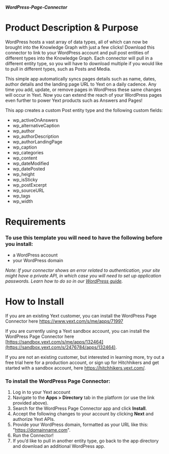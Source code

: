 ##### WordPress-Page-Connector

# Product Description & Purpose

WordPress hosts a vast array of data types, all of which can now be brought into the Knowledge Graph with just a few clicks! Download this connector to link to your WordPress account and pull post entities of different types into the Knowledge Graph. Each connector will pull in a different entity type, so you will have to download multiple if you would like to pull in different types, such as Posts and Media.

This simple app automatically syncs pages details such as name, dates, author details and the landing page URL to Yext on a daily cadence. Any time you add, update, or remove pages in WordPress these same changes will occur in Yext. Now you can extend the reach of your WordPress pages even further to power Yext products such as Answers and Pages! 

This app creates a custom Post entity type and the following custom fields:
- wp_activeOnAnswers
- wp_alternativeCaption
- wp_author
- wp_authorDescription
- wp_authorLandingPage
- wp_caption
- wp_categories
- wp_content
- wp_dateModified
- wp_datePosted
- wp_height
- wp_isSticky
- wp_postExcerpt
- wp_sourceURL
- wp_tags
- wp_width


# Requirements

### To use this template you will need to have the following before you install:

- a WordPress account
- your WordPress domain 

*Note: If your connector shows an error related to authentication, your site might have a private API, in which case you will need to set up application passwords. Learn how to do so in our [WordPress guide](https://hitchhikers.yext.com/guides/answers-wordpressintegration-guide/01-pull-wordpress-data-into-yext/).*

# How to Install

If you are an existing Yext customer, you can install the WordPress Page Connector here <https://www.yext.com/s/me/apps/71997> 

If you are currently using a Yext sandbox account, you can install the WordPress Page Connector here [https://sandbox.yext.com/s/me/apps/132464](https://sandbox.yext.com/s/2476784/apps/132464).

If you are not an existing customer, but interested in learning more, try out a free trial here for a production account, or sign up for Hitchhikers and get started with a sandbox account, here <https://hitchhikers.yext.com/>. 

### To install the WordPress Page Connector:

1. Log in to your Yext account
1. Navigate to the **Apps > Directory** tab in the platform (or use the link provided above).
1. Search for the WordPress Page Connector app and click **Install**.
1. Accept the following changes to your account by clicking **Next** and authorize Yext APIs.
1. Provide your WordPress domain, formatted as your URL like this: "https://domainname.com".
1. Run the Connector!
1. If you’d like to pull in another entity type, go back to the app directory and download an additional WordPress app.

